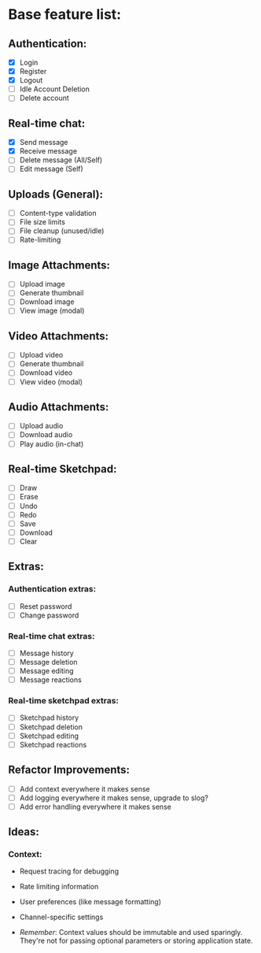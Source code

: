 # Base feature list:

## Authentication:

- [x] Login
- [x] Register
- [x] Logout
- [ ] Idle Account Deletion
- [ ] Delete account

## Real-time chat:

- [x] Send message
- [x] Receive message
- [ ] Delete message (All/Self)
- [ ] Edit message (Self)

## Uploads (General):

- [ ] Content-type validation
- [ ] File size limits
- [ ] File cleanup (unused/idle)
- [ ] Rate-limiting

## Image Attachments:

- [ ] Upload image
- [ ] Generate thumbnail
- [ ] Download image
- [ ] View image (modal)

## Video Attachments:

- [ ] Upload video
- [ ] Generate thumbnail
- [ ] Download video
- [ ] View video (modal)

## Audio Attachments:

- [ ] Upload audio
- [ ] Download audio
- [ ] Play audio (in-chat)

## Real-time Sketchpad:

- [ ] Draw
- [ ] Erase
- [ ] Undo
- [ ] Redo
- [ ] Save
- [ ] Download
- [ ] Clear

## Extras:

### Authentication extras:

- [ ] Reset password
- [ ] Change password

### Real-time chat extras:

- [ ] Message history
- [ ] Message deletion
- [ ] Message editing
- [ ] Message reactions

### Real-time sketchpad extras:

- [ ] Sketchpad history
- [ ] Sketchpad deletion
- [ ] Sketchpad editing
- [ ] Sketchpad reactions

## Refactor Improvements:

- [ ] Add context everywhere it makes sense
- [ ] Add logging everywhere it makes sense, upgrade to slog?
- [ ] Add error handling everywhere it makes sense

## Ideas:

### Context:

- Request tracing for debugging
- Rate limiting information
- User preferences (like message formatting)
- Channel-specific settings

- *Remember*: Context values should be immutable and used sparingly. They're not for passing optional parameters or storing application state.
